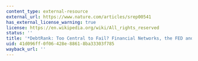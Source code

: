 ```yaml
---
content_type: external-resource
external_url: https://www.nature.com/articles/srep00541
has_external_license_warning: true
license: https://en.wikipedia.org/wiki/All_rights_reserved
status: ''
title: '*DebtRank: Too Central to Fail? Financial Networks, the FED and Systemic Risk*'
uid: 41d096ff-0f06-428e-8861-8ba33303f785
wayback_url: ''
---
```


